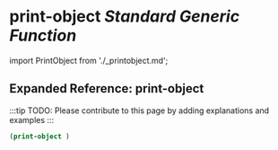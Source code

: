 # **print-object** *Standard Generic Function*

import PrintObject from './_printobject.md';

<PrintObject />

## Expanded Reference: print-object

:::tip
TODO: Please contribute to this page by adding explanations and examples
:::

```lisp
(print-object )
```
